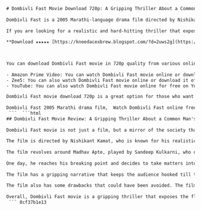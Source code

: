 ```html 
# Dombivli Fast Movie Download 720p: A Gripping Thriller About a Common Man's Fight Against Corruption
 
Dombivli Fast is a 2005 Marathi-language drama film directed by Nishikant Kamat. It stars Sandeep Kulkarni as Madhav Apte, a middle-class bank employee who is fed up with the injustice and corruption that surrounds him. He decides to take matters into his own hands and goes on a rampage across Mumbai to set things right. The film was critically acclaimed and won several awards, including the National Film Award for Best Feature Film in Marathi. It was also remade in Tamil as Evano Oruvan with R. Madhavan in the lead role.
 
If you are looking for a realistic and hard-hitting thriller that exposes the flaws of the system and the plight of the common man, Dombivli Fast is a must-watch. The film showcases the excellent performance of Sandeep Kulkarni, who portrays the frustration and anger of Madhav Apte with conviction and intensity. The film also has a strong screenplay and dialogues by Nishikant Kamat and Sanjay Pawar, who capture the essence of Mumbai and its social issues. The film also has a gripping background score by Sanjay Mourya and Alwyn Rego, and a crisp editing by Amit Pawar.
 
**Download ★★★★★ [https://kneedacexbrew.blogspot.com/?d=2uws2g](https://kneedacexbrew.blogspot.com/?d=2uws2g)**


 
You can download Dombivli Fast movie in 720p quality from various online platforms that offer legal streaming and downloading services. Some of these platforms are:
 
- Amazon Prime Video: You can watch Dombivli Fast movie online or download it offline on Amazon Prime Video, which is a subscription-based service that offers a wide range of movies and shows in various languages. You can also enjoy other benefits like free delivery, ad-free music, and exclusive deals with Amazon Prime membership.
- Zee5: You can also watch Dombivli Fast movie online or download it offline on Zee5, which is another subscription-based service that offers a variety of content in different genres and languages. You can also access live TV channels, original shows, and news on Zee5.
- YouTube: You can also watch Dombivli Fast movie online for free on YouTube, which is a video-sharing platform that allows users to upload, view, and share videos. However, you may not be able to download the movie offline on YouTube unless you have YouTube Premium membership.

Dombivli Fast movie download 720p is a great option for those who want to enjoy a thrilling and realistic movie that depicts the struggle of a common man against corruption and injustice. The film will keep you hooked till the end with its powerful story and performance. So, don't miss this chance to watch Dombivli Fast movie online or download it offline from any of the above platforms.
 
Dombivli Fast 2005 Marathi drama film,  Watch Dombivli Fast online free,  Dombivli Fast full movie HD quality,  Dombivli Fast torrent magnet link,  Dombivli Fast movie review and rating,  Dombivli Fast director Nishikant Kamat,  Dombivli Fast star cast and crew,  Dombivli Fast story and plot summary,  Dombivli Fast movie awards and nominations,  Dombivli Fast remake Evano Oruvan,  Dombivli Fast movie trailer and songs,  Dombivli Fast subtitles in English,  Dombivli Fast Netflix streaming,  Dombivli Fast Amazon Prime video,  Dombivli Fast Hotstar watch online,  Dombivli Fast Zee5 download link,  Dombivli Fast MX Player stream,  Dombivli Fast SonyLIV app,  Dombivli Fast Eros Now video,  Dombivli Fast Voot select,  Dombivli Fast Airtel Xstream,  Dombivli Fast JioCinema movie,  Dombivli Fast Viu original film,  Dombivli Fast AltBalaji web series,  Dombivli Fast Hungama Play show,  Dombivli Fast IMDb rating and reviews,  Dombivli Fast Wikipedia page and facts,  Dombivli Fast Rotten Tomatoes score and critics,  Dombivli Fast Metacritic reviews and ratings,  Dombivli Fast Box Office Mojo collection and budget,  Dombivli Fast behind the scenes and trivia,  Dombivli Fast quotes and dialogues,  Dombivli Fast best scenes and moments,  Dombivli Fast Sandeep Kulkarni performance,  Dombivli Fast Shilpa Tulaskar role and character,  Dombivli Fast Sandesh Jadhav acting and awards,  Dombivli Fast social media and fan pages,  Dombivli Fast memes and jokes,  Dombivli Fast news and updates,  Dombivli Fast release date and time,  How to download Dombivli Fast movie 720p,  Where to watch Dombivli Fast movie online free,  Is Dombivli Fast movie available on Netflix or Prime video?,  What is the story of Dombivli Fast movie?,  Who are the actors in Dombivli Fast movie?,  Who directed the movie Dombivli Fast?,  How to get subtitles for Dombivli Fast movie?,  What is the IMDb rating of Dombivli Fast movie?,  Is there a Tamil remake of the movie Dombivali fast?,  How to stream or download the movie dambivali fast in HD quality?
 ```  ```html 
## Dombivli Fast Movie Review: A Gripping Thriller About a Common Man's Fight Against Corruption
 
Dombivli Fast movie is not just a film, but a mirror of the society that we live in. It shows us the harsh reality of how corruption, injustice, and apathy have become a part of our everyday life. It also shows us how one man's courage and conviction can make a difference, even if it comes at a heavy price.
 
The film is directed by Nishikant Kamat, who is known for his realistic and hard-hitting films like Mumbai Meri Jaan, Drishyam, and Madaari. He has also written the screenplay along with Sanjay Pawar, who has also penned the dialogues. The film is inspired by the 1993 Hollywood film Falling Down, starring Michael Douglas, but Kamat has given it an Indian touch and context.
 
The film revolves around Madhav Apte, played by Sandeep Kulkarni, who delivers a brilliant performance as a common man who snaps under pressure. He is a middle-class bank employee who lives in Dombivli, a suburb of Mumbai, with his wife and two children. He is an honest and upright person who believes in following the rules and doing the right thing. He hates corruption and injustice and tries to fight against them in his own way. However, he faces constant frustration and humiliation from his family, friends, colleagues, and society, who do not share his values and morals. His wife accuses him of being impractical and selfish, his boss threatens him of losing his job, his daughter's teacher demands a bribe for admission, his son's friend mocks him for being poor, and so on.
 
One day, he reaches his breaking point and decides to take matters into his own hands. He goes on a rampage across Mumbai to set things right. He confronts the corrupt politicians, bureaucrats, policemen, lawyers, doctors, businessmen, and even common people who are involved in illegal or immoral activities. He uses violence as a means to get justice and make them pay for their crimes. He becomes a vigilante who is wanted by the police and the media. He also meets some people who support him or sympathize with him, such as a journalist, a taxi driver, a beggar, and a retired judge. He realizes that he is not alone in his fight against corruption and injustice.
 
The film has a gripping narrative that keeps the audience hooked till the end. The film also has some powerful scenes that show the reality of Mumbai and its social issues. The film also has some emotional moments that show the human side of Madhav Apte and his family. The film also has some dark humor that lightens up the mood at times. The film also has a strong message that corruption and injustice are not only the problems of the system but also of the people who are part of it.
 
The film also has some drawbacks that could have been avoided. The film sometimes gets preachy and melodramatic in its tone. The film also has some unrealistic and exaggerated scenes that dilute the impact of the film. The film also has some loose ends that are not resolved properly. The film also has some clichÃ©s and stereotypes that are typical of Bollywood films.
 
Overall, Dombivli Fast movie is a gripping thriller that exposes the flaws of the system and the plight of the common man. The film showcases the excellent performance of Sandeep Kulkarni and the direction of Nishikant Kamat. The film is a must-watch for those who want to see a realistic and hard-hitting film that depicts the struggle of a common man against corruption and injustice.
 ``` 8cf37b1e13
 
